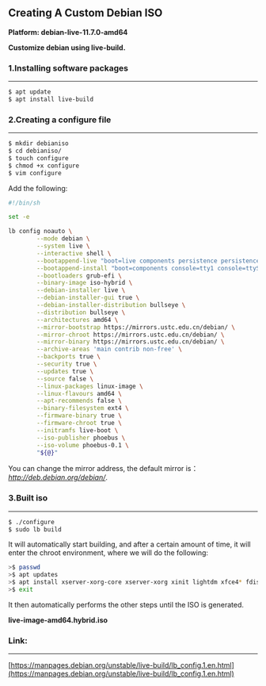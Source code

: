 ## Creating A Custom Debian ISO 

**Platform: debian-live-11.7.0-amd64**

**Customize debian using live-build.**


### 1.Installing software packages
--------

```bash
$ apt update
$ apt install live-build
```


### 2.Creating a configure file
--------

```bash
$ mkdir debianiso
$ cd debianiso/
$ touch configure
$ chmod +x configure
$ vim configure
```

Add the following:

```bash
#!/bin/sh

set -e

lb config noauto \
        --mode debian \
        --system live \
        --interactive shell \
        --bootappend-live "boot=live components persistence persistence-encryption=luks console=tty1 console=ttyS0,115200" \
        --bootappend-install "boot=components console=tty1 console=ttyS0,115200" \
        --bootloaders grub-efi \
        --binary-image iso-hybrid \
        --debian-installer live \
		--debian-installer-gui true \
        --debian-installer-distribution bullseye \
        --distribution bullseye \
        --architectures amd64 \
        --mirror-bootstrap https://mirrors.ustc.edu.cn/debian/ \
        --mirror-chroot https://mirrors.ustc.edu.cn/debian/ \
        --mirror-binary https://mirrors.ustc.edu.cn/debian/ \
        --archive-areas 'main contrib non-free' \
        --backports true \
        --security true \
        --updates true \
        --source false \
        --linux-packages linux-image \
        --linux-flavours amd64 \
        --apt-recommends false \
        --binary-filesystem ext4 \
        --firmware-binary true \
        --firmware-chroot true \
        --initramfs live-boot \
        --iso-publisher phoebus \
        --iso-volume phoebus-0.1 \
        "${@}"
```

You can change the mirror address, the default mirror is：*http://deb.debian.org/debian/*.

### 3.Built iso
--------

```bash
$ ./configure
$ sudo lb build
```

It will automatically start building, and after a certain amount of time,
it will enter the chroot environment, where we will do the following:

```bash
>$ passwd
>$ apt updates
>$ apt install xserver-xorg-core xserver-xorg xinit lightdm xfce4* fdisk nano wget iputils-ping
>$ exit
```

It then automatically performs the other steps until the ISO is generated.

**live-image-amd64.hybrid.iso**


### Link:
--------

[https://manpages.debian.org/unstable/live-build/lb_config.1.en.html](https://manpages.debian.org/unstable/live-build/lb_config.1.en.html)

